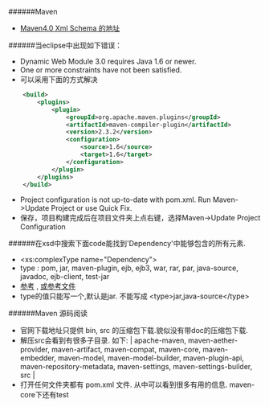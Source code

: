 ﻿
######Maven
- [Maven4.0 Xml Schema 的地址](http://maven.apache.org/xsd/maven-4.0.0.xsd)

######当eclipse中出现如下错误： 
- Dynamic Web Module 3.0 requires Java 1.6 or newer.
- One or more constraints have not been satisfied.
- 可以采用下面的方式解决
```xml
	<build>
        <plugins>  
            <plugin>  
                <groupId>org.apache.maven.plugins</groupId>  
                <artifactId>maven-compiler-plugin</artifactId>  
                <version>2.3.2</version>  
                <configuration>  
                    <source>1.6</source>  
                    <target>1.6</target>  
                </configuration>  
            </plugin>
        </plugins>
	</build>
```
- Project configuration is not up-to-date with pom.xml. Run Maven->Update Project or use Quick Fix.	
- 保存，项目构建完成后在项目文件夹上点右键，选择Maven->Update Project Configuration

######在xsd中搜索下面code能找到'Dependency'中能够包含的所有元素.
- \<xs:complexType name="Dependency"\>
- type : pom, jar, maven-plugin, ejb, ejb3, war, rar, par, java-source, javadoc, ejb-client, test-jar
- [参考](http://maven.apache.org/ref/3.3.9/maven-core/artifact-handlers.html) , [或参考文件](./%E5%88%86%E6%9E%90maven-4.0.0.xsd/001_maven-core_artifact-handlers.html)
- type的值只能写一个,默认是jar. 不能写成 \<type\>jar,java-source\</type\> 

######Maven 源码阅读
- 官网下载地址只提供 bin, src 的压缩包下载.貌似没有带doc的压缩包下载.
- 解压src会看到有很多子目录. 如下: 
	| apache-maven, maven-aether-provider, maven-artifact, maven-compat, 
	 maven-core, maven-embedder, maven-model, maven-model-builder, 
	 maven-plugin-api, maven-repository-metadata, maven-settings, 
	 maven-settings-builder, src |
- 打开任何文件夹都有 pom.xml 文件. 从中可以看到很多有用的信息. maven-core下还有test
